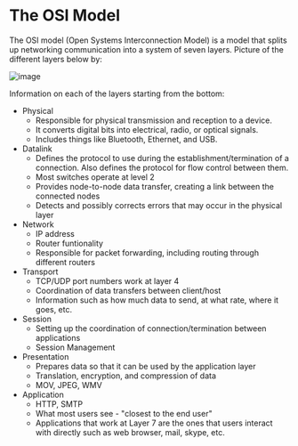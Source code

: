 # The OSI Model

The OSI model (Open Systems Interconnection Model) is a model that splits up networking communication into a system of seven layers. Picture of the different layers below by:

![image](https://user-images.githubusercontent.com/41026969/87239135-8979c580-c3d9-11ea-8e45-79a346ed0f87.png)

Information on each of the layers starting from the bottom:

* Physical 
	* Responsible for physical transmission and reception to a device.
	* It converts digital bits into electrical, radio, or optical signals.
	* Includes things like Bluetooth, Ethernet, and USB.
* Datalink 
	* Defines the protocol to use during the establishment/termination of a connection. Also defines the protocol for flow control between them.
	* Most switches operate at level 2
	* Provides node-to-node data transfer, creating a link between the connected nodes
	* Detects and possibly corrects errors that may occur in the physical layer
* Network
	* IP address
	* Router funtionality
	* Responsible for packet forwarding, including routing through different routers
* Transport
	* TCP/UDP port numbers work at layer 4
	* Coordination of data transfers between client/host
	* Information such as how much data to send, at what rate, where it goes, etc.
* Session
	* Setting up the coordination of connection/termination between applications
	* Session Management
* Presentation
	* Prepares data so that it can be used by the application layer
	* Translation, encryption, and compression of data
	* MOV, JPEG, WMV
* Application
	* HTTP, SMTP
	* What most users see - "closest to the end user"
	* Applications that work at Layer 7 are the ones that users interact with directly such as web browser, mail, skype, etc. 
